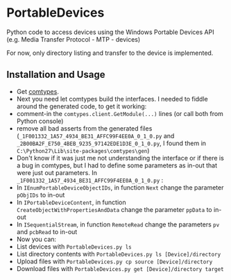 PortableDevices
===============

Python code to access devices using the Windows Portable Devices API  (e.g. Media Transfer Protocol - MTP - devices)

For now, only directory listing and transfer to the device is implemented.

Installation and Usage
----------------------

- Get [comtypes](https://pypi.python.org/pypi/comtypes).
- Next you need let comtypes build the interfaces. I needed to fiddle around the generated code, to get it working:
 - comment-in the `comtypes.client.GetModule(...)` lines (or call both from Python console)
 - remove all bad asserts from the generated files (`_1F001332_1A57_4934_BE31_AFFC99F4EE0A_0_1_0.py` and `_2B00BA2F_E750_4BEB_9235_97142EDE1D3E_0_1_0.py`, I found them in `C:\Python27\Lib\site-packages\comtypes\gen`)
 - Don't know if it was just me not understanding the interface or if there is a bug in comtypes, but I had to define some parameters as in-out that were just out parameters. In `_1F001332_1A57_4934_BE31_AFFC99F4EE0A_0_1_0.py` :
  - In `IEnumPortableDeviceObjectIDs`, in function `Next` change the parameter `pObjIDs` to in-out
  - In `IPortableDeviceContent`, in function `CreateObjectWithPropertiesAndData` change the parameter `ppData` to in-out
  - In `ISequentialStream`, in function `RemoteRead` change the parameters `pv` and `pcbRead` to in-out
- Now you can:
 - List devices with `PortableDevices.py ls`
 - List directory contents with `PortableDevices.py ls [Device]/directory`
 - Upload files with `PortableDevices.py cp source [Device]/directory`
 - Download files with `PortableDevices.py get [Device]/directory target`